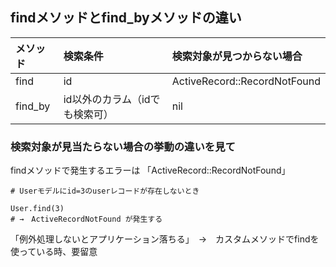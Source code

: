 ## findメソッドとfind_byメソッドの違い
|メソッド|検索条件|検索対象が見つからない場合|
|:---|:---|:---|
|find|id|ActiveRecord::RecordNotFound|
|find_by|id以外のカラム（idでも検索可）|nil|

### 検索対象が見当たらない場合の挙動の違いを見て

findメソッドで発生するエラーは
「ActiveRecord::RecordNotFound」

```
# Userモデルにid=3のuserレコードが存在しないとき

User.find(3)
# →　ActiveRecordNotFound が発生する
```

「例外処理しないとアプリケーション落ちる」　→　カスタムメソッドでfindを使っている時、要留意
